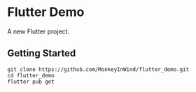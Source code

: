 # Flutter Demo

A new Flutter project.

## Getting Started

```
git clone https://github.com/MonkeyInWind/flutter_demo.git
cd flutter_demo
flutter pub get
```

